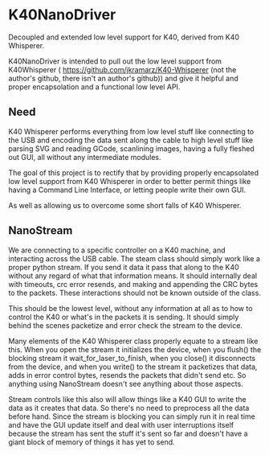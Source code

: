 # K40NanoDriver
Decoupled and extended low level support for K40, derived from K40 Whisperer.

K40NanoDriver is intended to pull out the low level support from K40Whisperer ( https://github.com/jkramarz/K40-Whisperer (not the author's github, there isn't an author's github)) and give it helpful and proper encapsolation and a functional low level API.

Need
---

K40 Whisperer performs everything from low level stuff like connecting to the USB and encoding the data sent along the cable to high level stuff like parsing SVG and reading GCode, scanlining images, having a fully fleshed out GUI, all without any intermediate modules.

The goal of this project is to rectify that by providing properly encapsolated low level support from K40 Whisperer in order to better permit things like having a Command Line Interface, or letting people write their own GUI.

As well as allowing us to overcome some short falls of K40 Whisperer.

NanoStream
---
We are connecting to a specific controller on a K40 machine, and interacting across the USB cable. The steam class should simply work like a proper python stream. If you send it data it pass that along to the K40 without any regard of what that information means. It should internally deal with timeouts, crc error resends, and making and appending the CRC bytes to the packets. These interactions should not be known outside of the class.

This should be the lowest level, without any information at all as to how to control the K40 or what's in the packets it is sending. It should simply behind the scenes packetize and error check the stream to the device.

Many elements of the K40 Whisperer class properly equate to a stream like this. When you open the stream it initializes the device, when you flush() the blocking stream it wait_for_laser_to_finish, when you close() it disconnects from the device, and when you write() to the stream it packetizes that data, adds in error control bytes, resends the packets that didn't send etc. So anything using NanoStream doesn't see anything about those aspects.

Stream controls like this also will allow things like a K40 GUI to write the data as it creates that data. So there's no need to preprocess all the data before hand. Since the stream is blocking you can simply run it in real time and have the GUI update itself and deal with user interruptions itself because the stream has sent the stuff it's sent so far and doesn't have a giant block of memory of things it has yet to send. 

